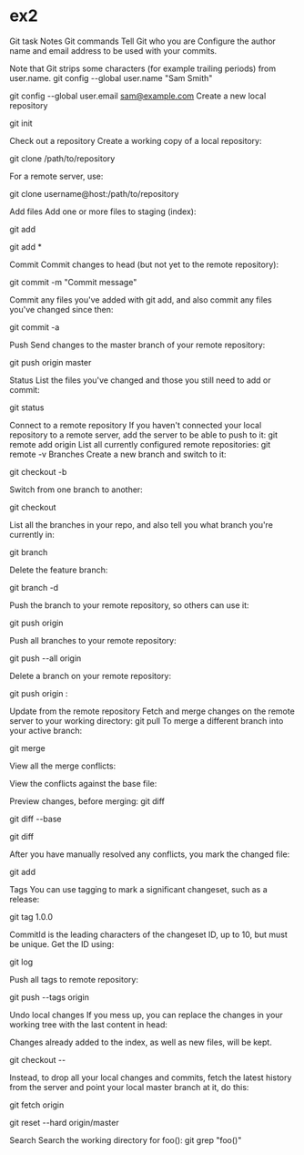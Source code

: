 # ex2

Git task	Notes	Git commands
Tell Git who you are	Configure the author name and email address to be used with your commits.

Note that Git strips some characters (for example trailing periods) from user.name.
	git config --global user.name "Sam Smith"

git config --global user.email sam@example.com
Create a new local repository 	 	

git init

Check out a repository 	Create a working copy of a local repository:	

git clone /path/to/repository

For a remote server, use:	

git clone username@host:/path/to/repository

Add files 	Add one or more files to staging (index):	

git add <filename>

git add *

Commit 	Commit changes to head (but not yet to the remote repository):	

git commit -m "Commit message"

Commit any files you've added with git add, and also commit any files you've changed since then:	

git commit -a

Push 	Send changes to the master branch of your remote repository:	

git push origin master

Status 	List the files you've changed and those you still need to add or commit:	

git status

Connect to a remote repository 	If you haven't connected your local repository to a remote server, add the server to be able to push to it:	git remote add origin <server>
List all currently configured remote repositories:	git remote -v
Branches 	Create a new branch and switch to it:	

git checkout -b <branchname>

Switch from one branch to another:	

git checkout <branchname>

List all the branches in your repo, and also tell you what branch you're currently in:	

git branch

Delete the feature branch:	

git branch -d <branchname>

Push the branch to your remote repository, so others can use it:	

git push origin <branchname>

Push all branches to your remote repository:	

git push --all origin

Delete a branch on your remote repository:	

git push origin :<branchname>

Update from the remote repository	Fetch and merge changes on the remote server to your working directory:	git pull
To merge a different branch into your active branch:	

git merge <branchname>

View all the merge conflicts:

View the conflicts against the base file:

Preview changes, before merging:
	git diff

git diff --base <filename>

git diff <sourcebranch> <targetbranch>

After you have manually resolved any conflicts, you mark the changed file:	

git add <filename>

Tags	You can use tagging to mark a significant changeset, such as a release:	

git tag 1.0.0 <commitID>

CommitId is the leading characters of the changeset ID, up to 10, but must be unique. Get the ID using:	

git log

Push all tags to remote repository:	

git push --tags origin

Undo local changes 	If you mess up, you can replace the changes in your working tree with the last content in head:

Changes already added to the index, as well as new files, will be kept.
	

git checkout -- <filename>

Instead, to drop all your local changes and commits, fetch the latest history from the server and point your local master branch at it, do this:	

git fetch origin

git reset --hard origin/master

Search 	Search the working directory for foo():	git grep "foo()"